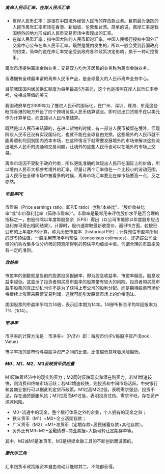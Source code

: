##### 离岸人民币汇率，在岸人民币汇率
- 离岸人民币汇率：是指在中国境外经营人民币的存放款业务。目前最为活跃的人民币离岸汇率市场在香港、新加坡、伦敦和台湾。简单的说，离岸汇率是我国境外的地方形成的人民币交易市场中表现出的汇率。
- 在岸人民币汇率：指中国大陆的人民币即时汇率，中国人民银行授权中国外汇交易中心公布在岸人民币汇率。既然是境内发生的，所以一般会受到我国政府的约束，简单的说在岸汇率完全受到政府各种政策决定影响，属于一种可控货币。

离岸市场提供离岸金融业务：交易双方均为非居民的业务称为离岸金融业务。

香港拥有全球最丰富的离岸人民币产品，是全球最大的人民币离岸业务中心。

目前我国国内居民换汇额度为每年最高5万美元，这个也是按照在岸人民币汇率参考，兑换成等值的美元

我国政府早在2009年为了推进人民币的国际化，在广州、深圳、珠海、东莞这些毗邻香港的地方开设了四个跨境贸易人民币结算试点。即时进出口货物不在以美元作为计算单位，而直接以人民币来结算。

既然是以人民币来结算的，在进口货物的时候，有一部分人民币被留在境外，但现阶段人民币还没有实现国际化，也就不能在全球自由兑换。这些境外的人民币就不能再顺利的回到国内资本市场，在这种情况下就需要发展境外的市场来解决这些流出境外人民币的流通和交易问题，让境外的这些人民币也可以在境外的市场上交易。

离岸市场因不受制于政府约束，所以更能准确的体现出人民币在国际上的价值，所以境内人民币大都参考境外的汇率，尽量让两个汇率值在一个比较小的波动范围，当人民币在全球市场中被看多的时候，离岸市场汇率要比在岸市场要高一点，反之亦然。

##### 市盈率PE
市盈率（Price earnings ratio，即P/E ratio）也称“本益比”、“股价收益比率”或“市价盈利比率（简称市盈率）”。市盈率是最常用来评估股价水平是否合理的指标之一，由股价除以年度每股盈余（EPS）得出（以公司市值除以年度股东应占溢利亦可得出相同结果）。计算时，股价通常取最新收盘价，而EPS方面，若按已公布的上年度EPS计算，称为历史市盈率（historical P/E）；计算预估市盈率所用的EPS预估值，一般采用市场平均预估（consensus estimates），即追踪公司业绩的机构收集多位分析师的预测所得到的预估平均值或中值。何谓合理的市盈率没有一定的准则。

##### 收益率
市盈率的倒数就是当前的股票投资报酬率，即为股息收益率，市盈率越高，股息收益率越低。这显示了投资者购买高市盈率的股票带有较大的风险。投资者购买高市盈率股票的真正动机也许不是为了获得上市公司的股利分配。而是期待股票市场价格继续上涨带来股票交易利润，这就可能引发股票市场上的价格泡沫。

美国股票的市盈率平均为14倍，表示回本期为14年。14倍PE折合平均年回报率为7%（1/14）。

##### 市净率
市净率的计算方法是：市净率=（P/BV）即：每股市价(P)/每股净资产(Book Value)

市净率指的是市价与每股净资产之间的比值，比值越低意味着风险越低。

##### M0、M1、M2、M3反映货币供应量
M1反映着经济中的现实购买力；M2同时反映现实和潜在购买力。若M1增速较快，则消费和终端市场活跃；若M2增速较快，则投资和中间市场活跃。中央银行和各商业银行可以据此判定货币政策。M1过高M2过低，表明需求强劲、投资不足，存在通货膨胀风险；M2过高而M1过低，表明投资过热、需求不旺，存在资产泡沫风险。

- M0=流通中的现金，整个银行体系之外的企业，个人拥有的现金之和；
- 狭义货币（M1）=M0+企业活期存款；
- 广义货币（M2）=M1+准货币（定期存款+居民储蓄存款+其他存款）。
- 另外还有M3=M2+金融债券+商业票据+大额可转让定期存单等。

其中，M2减M1是准货币，M3是根据金融工具的不断创新而设置的。



##### 蒙代尔三角  
汇率跟货币政策跟资本自由流动只能取其二，不能都获得。


